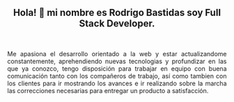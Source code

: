 <div id="header" align="center">
    <H2> Hola! 👋 mi nombre es Rodrigo Bastidas soy Full Stack Developer.</H2>
    <br>
    <p align="justify">Me apasiona el desarrollo orientado a la web y estar actualizandome constantemente, aprehendiendo nuevas tecnologias y       
    profundizar en las que ya conozco, tengo disposición para trabajar en equipo con  buena comunicación tanto con los compañeros
    de trabajo, así como tambien con los clientes para ir mostrando los avances e ir realizando sobre la marcha las correcciones 
    necesarias para entregar un producto a satisfacción.</p>
   
        
    
</div>
